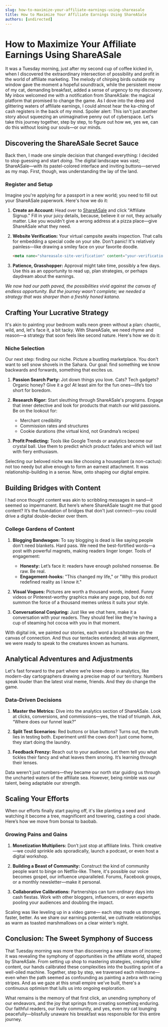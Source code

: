 ```yaml
---
slug: how-to-maximize-your-affiliate-earnings-using-shareasale
title: How to Maximize Your Affiliate Earnings Using ShareASale
authors: [undirected]
---
```



# How to Maximize Your Affiliate Earnings Using ShareASale

It was a Tuesday morning, just after my second cup of coffee kicked in, when I discovered the extraordinary intersection of possibility and profit in the world of affiliate marketing. The melody of chirping birds outside my window gave the moment a hopeful soundtrack, while the persistent meow of my cat, demanding breakfast, added a sense of urgency to my discovery. My inbox welcomed me with a notification from ShareASale: the magical platform that promised to change the game. As I dove into the deep and glittering waters of affiliate earnings, I could almost hear the ka-ching of cash registers in the back of my mind. Spoiler alert: This isn't just another story about squeezing an unimaginative penny out of cyberspace. Let's take this journey together, step by step, to figure out how we, yes we, can do this without losing our souls—or our minds.

## Discovering the ShareASale Secret Sauce

Back then, I made one simple decision that changed everything: I decided to stop guessing and start *doing*. The digital landscape was vast; ShareASale—with its pastel-colored interface and inviting buttons—served as my map. First, though, was understanding the lay of the land.

### Register and Setup

Imagine you're applying for a passport in a new world; you need to fill out your ShareASale paperwork. Here's how we do it:

1. **Create an Account:** Head over to [ShareASale](https://www.shareasale.com) and click "Affiliate Signup." Fill in your juicy details, because, believe it or not, they actually matter. Like you wouldn't give a wrong address at a pizza place—give ShareASale what they need.

2. **Website Verification:** Your virtual campsite awaits inspection. That calls for embedding a special code on your site. Don't panic! It's relatively painless—like drawing a smiley face on your favorite doodle.

   ```html
   <meta name="shareasale-site-verification" content="your-verification-code-here">
   ```

3. **Patience, Grasshopper:** Approval might take time, possibly a few days. Use this as an opportunity to read up, plan strategies, or perhaps daydream about the earnings.

*We now had our path paved, the possibilities vivid against the canvas of endless opportunity. But the journey wasn’t complete; we needed a strategy that was sharper than a freshly honed katana.*

## Crafting Your Lucrative Strategy

It's akin to painting your bedroom walls neon green without a plan: chaotic, wild, and, let's face it, a bit tacky. With ShareASale, we need rhyme and reason—a strategy that soon feels like second nature. Here's how we do it:

### Niche Selection

Our next step: finding our niche. Picture a bustling marketplace. You don't want to sell snow shovels in the Sahara. Our goal: find something we know backwards and forwards, something that excites us.

1. **Passion Search Party:** Jot down things you love. Cats? Tech gadgets? Organic honey? Give it a go! At least aim for the fun ones—life’s too short for boredom.

2. **Research Rigor:** Start sleuthing through ShareASale's programs. Engage that inner detective and look for products that match our wild passions. Be on the lookout for:
   - Merchant credibility
   - Commission rates and structures
   - Cookie durations (the virtual kind, not Grandma’s recipes)

3. **Profit Predicting:** Tools like Google Trends or analytics become our crystal ball. Use them to predict which product fades and which will last with fiery enthusiasm.

Selecting our beloved niche was like choosing a houseplant (a non-cactus): not too needy but alive enough to form an earnest attachment. It was relationship-building in a sense. Now, onto shaping our digital empire.

## Building Bridges with Content

I had once thought content was akin to scribbling messages in sand—it seemed so impermanent. But here’s where ShareASale taught me that good content? It’s the foundation of bridges that don't just connect—you could drive a digital double-decker over them. 

### College Gardens of Content

1. **Blogging Bandwagon:** To say blogging is dead is like saying people don't need blankets. Hard pass. We need the best-fortified words—a post with powerful magnets, making readers linger longer. Tools of engagement:
   - **Honesty:** Let’s face it: readers have enough polished nonsense. Be raw. Be real.
   - **Engagement-hooks:** "This changed my life," or "Why this product redefined reality as I know it."

2. **Visual Vogues:** Pictures are worth a thousand words, indeed. Funny videos or Pinterest-worthy graphics make any page pop, but do not summon the force of a thousand memes unless it suits your style.

3. **Conversational Conjuring:** Just like we chat here, make it a conversation with your readers. They should feel like they're having a cup of steaming hot cocoa with you in that moment.

With digital ink, we painted our stories, each word a brushstroke on the canvas of connection. And thus our tentacles extended; all was alignment, we were ready to speak to the creatures known as humans.

## Analytical Adventures and Adjustments

Let's fast forward to the part where we’re knee-deep in analytics, like modern-day cartographers drawing a precise map of our territory. Numbers speak louder than the latest viral meme, friends. And they do change the game.

### Data-Driven Decisions

1. **Master the Metrics:** Dive into the analytics section of ShareASale. Look at clicks, conversions, and commissions—yes, the triad of triumph. Ask, “Where does our funnel leak?”

2. **Split Test Scenarios:** Red buttons or blue buttons? Turns out, the truth lies in testing both. Experiment until the cows don’t just come home, they start doing the laundry.

3. **Feedback Frenzy:** Reach out to your audience. Let them tell you what tickles their fancy and what leaves them snoring. It’s learning through their lenses.

Data weren’t just numbers—they became our north star guiding us through the uncharted waters of the affiliate sea. However, being nimble was our talent, being adaptable our strength. 

## Scaling Your Efforts

When our efforts finally start paying off, it's like planting a seed and watching it become a tree, magnificent and towering, casting a cool shade. Here’s how we move from bonsai to baobab.

### Growing Pains and Gains

1. **Monetization Multipliers:** Don’t just stop at affiliate links. Think creative—we could sprinkle ads sporadically, launch a podcast, or even host a digital workshop. 

2. **Building a Beast of Community:** Construct the kind of community people want to binge on Netflix-like. There, it's possible our voice becomes gospel, our influence unparalleled. Forums, Facebook groups, or a monthly newsletter—make it personal.

3. **Collaborative Calibrations:** Partnerships can turn ordinary days into cash fiestas. Work with other bloggers, influencers, or even experts pooling your audiences and doubling the impact.

Scaling was like leveling up in a video game— each step made us stronger, faster, better. As we share our earnings potential, we cultivate relationships as warm as toasted marshmallows on a clear winter’s night.

## Conclusion: The Sweet Symphony of Success

That Tuesday morning was more than discovering a new stream of income; it was revealing the symphony of opportunities in the affiliate world, shaped by ShareASale. From setting up shop to mastering strategies, creating killer content, our hands calibrated these complexities into the bustling sprint of a well-oiled machine. Together, step by step, we traversed each milestone—even when the path seemed as confounding as painting a zebra with racing stripes. And as we gaze at this small empire we've built, there's a continuous optimism that lulls us into ongoing exploration.

What remains is the memory of that first click, an unending symphony of our endeavors, and the joy that springs from creating something enduring. Our faithful readers, our lively community, and yes, even my cat lounging peacefully—blissfully unaware his breakfast was responsible for this entire journey.
